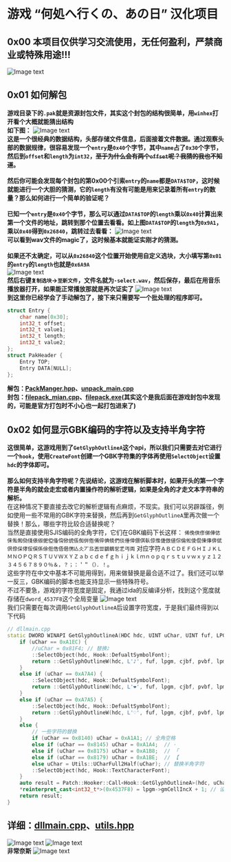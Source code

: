 # 游戏 “何処へ行くの、あの日” 汉化项目
## 0x00 本项目仅供学习交流使用，无任何盈利，严禁商业或特殊用途!!!
![Image text](https://github.com/cokkeijigen/doko_iku_cn/blob/main/test.png)<br>

## 0x01 如何解包
**游戏目录下的`.pak`就是资源封包文件，其实这个封包的结构很简单，用`winhex`打开看个大概就能猜出结构<br>如下图：**
![Image text](https://github.com/cokkeijigen/doko_iku_cn/blob/main/file_head.png)<br>
**这是一个很经典的数据结构，头部存储文件信息，后面接着文件数据。通过观察头部的数据规律，很容易发现一个`entry`是`0x40`个字节，其中`name`占了`0x30`个字节，然后到`offset`和`length`为`int32`，~~至于为什么会有两个`offset`呢？我猜的我也不知道~~。<br><br>**
**然后你可能会发现每个封包的第0x00个引索`entry`的`name`都是`DATA$TOP`，这时候就能进行一个大胆的猜测，它的`length`有没有可能是用来记录着所有`entry`的数量？那么如何进行一个简单的验证呢？<br><br>**
**已知一个`entry`是`0x40`个字节，那么可以通过`DATA$TOP`的`length`乘以`0x40`计算出来第一个文件的地址，跳转到那个位置去看看。如上图`DATA$TOP`的`length`为`0x9A1`，乘以`0x40`得到`0x26840`，跳转过去看看：**
![Image text](https://github.com/cokkeijigen/doko_iku_cn/blob/main/file_data.png)<br>
**可以看到wav文件的magic了，这时候基本就能证实刚才的猜测。<br><br>如果还不太确定，可以从`0x26840`这个位置开始使用自定义选块，大小填写第`0x01`的`entry`的`length`也就是`0x6A9A`**<br>
![Image text](https://github.com/cokkeijigen/doko_iku_cn/blob/main/file_data1.png)<br>
**然后右键`复制选块`->`至新文件`，文件名就为`-select.wav`，然后保存，最后在用音乐播放器打开，如果能正常播放那就是再次证实了**
![Image text](https://github.com/cokkeijigen/doko_iku_cn/blob/main/file_data2.png)<br>
**到这里你已经学会了手动解包了，接下来只需要写一个批处理的程序即可。** <br>
```cpp
struct Entry {
    char name[0x30];
    int32_t offset;
    int32_t value1;
    int32_t length;
    int32_t value2;
};
struct PakHeader {
    Entry TOP;
    Entry DATA[NULL];
};
```
**解包：[PackManger.hpp](https://github.com/cokkeijigen/doko_iku_cn/blob/main/DOKOIKU/doko_iku_cn/PackManger.hpp)、[unpack_main.cpp](https://github.com/cokkeijigen/doko_iku_cn/blob/main/DOKOIKU/unpack/unpack_main.cpp)**<br>
**封包：[filepack_mian.cpp](https://github.com/cokkeijigen/doko_iku_cn/blob/main/DOKOIKU/filepack/filepack_mian.cpp)、[filepack.exe](https://github.com/cokkeijigen/doko_iku_cn/blob/main/tools/filepack.exe)(其实这个是我后面在游戏封包中发现的，可能是官方打包时不小心也一起打包进来了)**

## 0x02 如何显示GBK编码的字符以及支持半角字符
**这很简单，这游戏用到了`GetGlyphOutlineA`这个api，所以我们只需要去对它进行一个`hook`，使用`CreateFont`创建一个GBK字符集的字体再使用`SelectObject`设置`hdc`的字体即可。** <br><br>
**那么如何支持半角字符呢？先说结论，这游戏在解析脚本时，如果开头的第一个字符是半角的就会走宏或者内置操作符的解析逻辑，如果是全角的才走文本字符串的解析。<br>**
在这种情况下要直接去改它的解析逻辑有点麻烦，不现实。我们可以另辟蹊径，例如使用一些不常用的GBK字符来替换，然后再到`GetGlyphOutlineA`里再次做一个替换！那么，哪些字符比较合适替换呢？<br>
当然是直接使用SJIS编码的全角字符，它们在GBK编码下长这样：
`俙俛俠俢俤俥俧俫俬俰俲俴俵俶俷俹俻俼俽俿倀倁倂倃倄倅倎倐們倓倕倖倗倛倝倞倠倢倣値倧倫倯倰倱倲倳倴倵倶倷倸侾俀俁係俆俇俈俉俋侽亾仌丆丠丟丗鶹鶺乮乯丏両`
对应字符`ＡＢＣＤＥＦＧＨＩＪＫＬＭＮＯＰＱＲＳＴＵＶＷＸＹＺａｂｃｄｅｆｇｈｉｊｋｌｍｎｏｐｑｒｓｔｕｖｗｘｙｚ１２３４５６７８９０％＆，？；：＇＂（）．！`。<br>
这些字符在中文中基本不可能用得到，用来做替换是最合适不过了。我们还可以举一反三，GBK编码的脚本也能支持显示一些特殊符号。<br>
不过不要急，游戏的字符宽度是固定，我通过ida的反编译分析，找到这个宽度就存储在`dword_4537F8`这个全局变量
![Image text](https://github.com/cokkeijigen/doko_iku_cn/blob/main/ida_code.png) <br>
我们只需要在每次调用`GetGlyphOutlineA`后设置字符宽度，于是我们最终得到以下代码
```cpp
// dllmain.cpp
static DWORD WINAPI GetGlyphOutlineA(HDC hdc, UINT uChar, UINT fuf, LPGLYPHMETRICS lpgm, DWORD cjbf, LPVOID pvbf, MAT2* lpmat) {
    if (uChar == 0xA1EC) {
        //uChar = 0x81F4; // 替换♪
        ::SelectObject(hdc, Hook::DefualtSymbolFont);
        return ::GetGlyphOutlineW(hdc, L'♪', fuf, lpgm, cjbf, pvbf, lpmat);
    }
    else if (uChar == 0xA7A4) {
        ::SelectObject(hdc, Hook::DefualtSymbolFont);
        return ::GetGlyphOutlineW(hdc, L'❤', fuf, lpgm, cjbf, pvbf, lpmat);
    }
    else if (uChar == 0xA7A5) {
        ::SelectObject(hdc, Hook::DefualtSymbolFont);
        return ::GetGlyphOutlineW(hdc, L'♡', fuf, lpgm, cjbf, pvbf, lpmat);
    }
    else {
        // 一些字符的替换
        if (uChar == 0x8140) uChar = 0xA1A1; // 全角空格
        else if (uChar == 0x8145) uChar = 0xA1A4;  // ·
        else if (uChar == 0x8175) uChar = 0xA1B8;  // 「
        else if (uChar == 0x8179) uChar = 0xA1BE;  // 【
        else uChar = Utils::UCharFull2Half(uChar); // 替换半角字符
        ::SelectObject(hdc, Hook::TextCharacterFont);
    }
    auto result = Patch::Hooker::Call<Hook::GetGlyphOutlineA>(hdc, uChar, fuf, lpgm, cjbf, pvbf, lpmat);
    *reinterpret_cast<int32_t*>(0x4537F8) = lpgm->gmCellIncX + 1; // 设置字符宽度，要半宽显示半角字符这点很重要！
    return result;
}
```
详细：[dllmain.cpp](https://github.com/cokkeijigen/doko_iku_cn/blob/main/DOKOIKU/doko_iku_cn/dllmain.cpp)、[utils.hpp](https://github.com/cokkeijigen/doko_iku_cn/blob/main/DOKOIKU/doko_iku_cn/utils.hpp)
---
![Image text](https://github.com/cokkeijigen/doko_iku_cn/blob/main/test1.png)
![Image text](https://github.com/cokkeijigen/doko_iku_cn/blob/main/test2.png)<br>
**非常奈斯** ![Image text](https://github.com/cokkeijigen/doko_iku_cn/blob/main/w.jpg)
